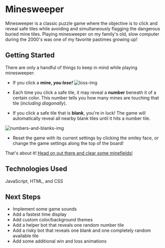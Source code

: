 <!-- <Your game's title>: A description of your game. Background info of the game is a nice touch. -->
# Minesweeper

Minesweeper is a classic puzzle game where the objective is to click and reveal safe tiles while avoiding and simultaneously flagging the dangerous buried mine tiles.
Playing minesweeper on my family's old, slow computer during the 2000's was one of my favorite pastimes growing up!


## Getting Started

There are only a handful of things to keep in mind while playing minesweeper:

  * If you click a **mine, _you lose!_**
  ![loss-img](https://i.imgur.com/bTzUVPo.png)

  * Each time you click a safe tile, it may reveal a **number** beneath it of a certain color.  This number tells you how many mines are touching that tile (*including diagonally*).  

  * If you click a safe tile that is **blank**, you're in luck!  The game will automatically reveal all nearby blank tiles until it hits a number tile.
<!-- imgur link -->
  ![numbers-and-blanks-img](https://i.imgur.com/2Buqy3Y.png)

  * Reset the game with its current settings by clicking the smiley face, or change the game settings along the top of the board!


That's about it!  [Head on out there and clear some minefields!](https://g-merrill.github.io/minesweeper/)


## Technologies Used

JavaScript, HTML, and CSS


## Next Steps

  * Implement some game sounds
  * Add a fastest time display
  * Add custom color/background themes
  * Add a helper bot that reveals one random number tile
  * Add a risky bot that reveals one blank and one completely random available tile
  * Add some additional win and loss animations
